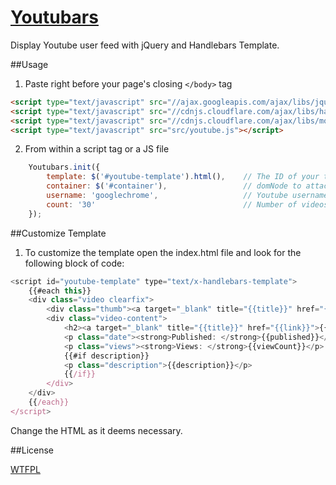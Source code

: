 [Youtubars](http://www.pinceladasdaweb.com.br/blog/uploads/youtubars/)
=================

Display Youtube user feed with jQuery and Handlebars Template.

##Usage

1. Paste right before your page's closing `</body>` tag
```html
<script type="text/javascript" src="//ajax.googleapis.com/ajax/libs/jquery/1/jquery.min.js"></script>
<script type="text/javascript" src="//cdnjs.cloudflare.com/ajax/libs/handlebars.js/1.0.rc.1/handlebars.min.js"></script>
<script type="text/javascript" src="//cdnjs.cloudflare.com/ajax/libs/moment.js/1.7.2/moment.min.js"></script>
<script type="text/javascript" src="src/youtube.js"></script>
```

2. From within a script tag or a JS file
```javascript	
	Youtubars.init({
		template: $('#youtube-template').html(),	// The ID of your template
		container: $('#container'),					// domNode to attach to
		username: 'googlechrome',					// Youtube username
		count: '30'									// Number of videos to display. Maximum 50
	});
```

##Customize Template

1. To customize the template open the index.html file and look for the following block of code:

```javascript
<script id="youtube-template" type="text/x-handlebars-template">
    {{#each this}}
	<div class="video clearfix">
		<div class="thumb"><a target="_blank" title="{{title}}" href="{{link}}"><img title="{{title}}" alt="{{title}}" src="{{image}}"></a><span>{{duration}}</span></div>
		<div class="video-content">
			<h2><a target="_blank" title="{{title}}" href="{{link}}">{{title}}</a></h2>
			<p class="date"><strong>Published: </strong>{{published}}</p>
			<p class="views"><strong>Views: </strong>{{viewCount}}</p>
			{{#if description}}
			<p class="description">{{description}}</p>
			{{/if}}
		</div>
	</div>
    {{/each}}
</script>
```

Change the HTML as it deems necessary.

##License

[WTFPL](http://www.wtfpl.net/)
